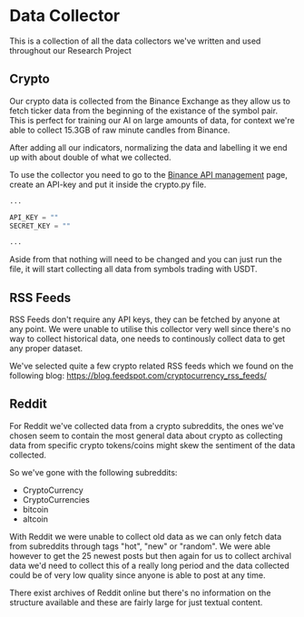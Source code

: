 # Data Collector

This is a collection of all the data collectors we've written and used throughout our Research Project

## Crypto

Our crypto data is collected from the Binance Exchange as they allow us to fetch ticker data from the beginning of the existance of the symbol pair.
This is perfect for training our AI on large amounts of data, for context we're able to collect 15.3GB of raw minute candles from Binance.

After adding all our indicators, normalizing the data and labelling it we end up with about double of what we collected.

To use the collector you need to go to the [Binance API management](https://www.binance.com/en/my/settings/api-management) page, create an API-key and put it inside the crypto.py file.

```py
...

API_KEY = ""
SECRET_KEY = ""

...
```

Aside from that nothing will need to be changed and you can just run the file, it will start collecting all data from symbols trading with USDT.

## RSS Feeds

RSS Feeds don't require any API keys, they can be fetched by anyone at any point. We were unable to utilise this collector very well since there's no way to collect historical data, one needs to continously collect data to get any proper dataset.

We've selected quite a few crypto related RSS feeds which we found on the following blog: https://blog.feedspot.com/cryptocurrency_rss_feeds/

## Reddit

For Reddit we've collected data from a crypto subreddits, the ones we've chosen seem to contain the most general data about crypto as collecting data from specific crypto tokens/coins might skew the sentiment of the data collected.

So we've gone with the following subreddits:
 - CryptoCurrency
 - CryptoCurrencies
 - bitcoin
 - altcoin

With Reddit we were unable to collect old data as we can only fetch data from subreddits through tags "hot", "new" or "random". We were able however to get the 25 newest posts but then again for us to collect archival data we'd need to collect this of a really long period and the data collected could be of very low quality since anyone is able to post at any time.

There exist archives of Reddit online but there's no information on the structure available and these are fairly large for just textual content.
